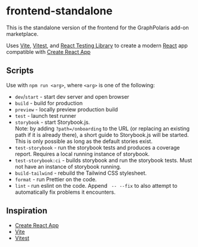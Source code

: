 # frontend-standalone

This is the standalone version of the frontend for the GraphPolaris add-on marketplace.

Uses [Vite](https://vitejs.dev/), [Vitest](https://vitest.dev/), and [React Testing Library](https://github.com/testing-library/react-testing-library) to create a modern [React](https://react.dev/) app compatible with [Create React App](https://create-react-app.dev/)

## Scripts

Use with `npm run <arg>`, where `<arg>` is one of the following:

- `dev`/`start` - start dev server and open browser
- `build` - build for production
- `preview` - locally preview production build
- `test` - launch test runner
- `storybook` - start Storybook.js.  
  Note: by adding `?path=/onboarding` to the URL (or replacing an existing path if it is already there), a short guide to Storybook.js will be started. This is only possible as long as the default stories exist.
- `test-storybook` - run the storybook tests and produces a coverage report. Requires a local running instance of storybook.
- `test-storybook:ci` - builds storybook and run the storybook tests. Must not have an instance of storybook running.
- `build-tailwind` - rebuild the Tailwind CSS stylesheet.
- `format` - run Prettier on the code.
- `lint` - run eslint on the code. Append ` -- --fix` to also attempt to automatically fix problems it encounters.

## Inspiration

- [Create React App](https://github.com/facebook/create-react-app/tree/main/packages/cra-template)
- [Vite](https://github.com/vitejs/vite/tree/main/packages/create-vite/template-react)
- [Vitest](https://github.com/vitest-dev/vitest/tree/main/examples/react-testing-lib)
